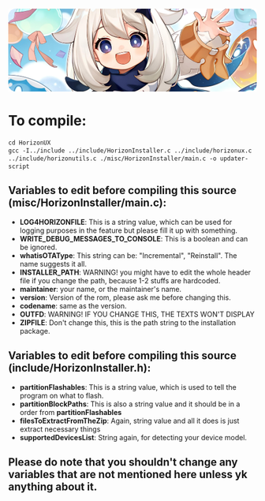 ![emergency_food](https://github.com/forsaken-heart24/i_dont_want_to_be_an_weirdo/blob/main/banner_images/emergency_food.png?raw=true)

# To compile:
```
cd HorizonUX
gcc -I../include ../include/HorizonInstaller.c ../include/horizonux.c ../include/horizonutils.c ./misc/HorizonInstaller/main.c -o updater-script
```

## Variables to edit before compiling this source (misc/HorizonInstaller/main.c):
- **LOG4HORIZONFILE**: This is a string value, which can be used for logging purposes in the feature but please fill it up with something.
- **WRITE_DEBUG_MESSAGES_TO_CONSOLE**: This is a boolean and can be ignored.
- **whatisOTAType**: This string can be: "Incremental", "Reinstall". The name suggests it all.
- **INSTALLER_PATH**: WARNING! you might have to edit the whole header file if you change the path, because 1-2 stuffs are hardcoded.
- **maintainer**: your name, or the maintainer's name.
- **version**: Version of the rom, please ask me before changing this.
- **codename**: same as the version.
- **OUTFD**: WARNING! IF YOU CHANGE THIS, THE TEXTS WON'T DISPLAY
- **ZIPFILE**: Don't change this, this is the path string to the installation package.

## Variables to edit before compiling this source (include/HorizonInstaller.h):
- **partitionFlashables**: This is a string value, which is used to tell the program on what to flash.
- **partitionBlockPaths**: This is also a string value and it should be in a order from **partitionFlashables**
- **filesToExtractFromTheZip**: Again, string value and all it does is just extract necessary things
- **supportedDevicesList**: String again, for detecting your device model.

## Please do note that you shouldn't change any variables that are not mentioned here unless yk anything about it.